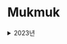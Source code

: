 # Mukmuk

<details>
<summary>2023년</summary>
<details>
<summary>4월</summary>
<details>
<summary>17일</summary>
<div markdown="1">
2023년 4월 17일 [알고리즘 - 수학] : https://velog.io/@rosesua318/23%EB%85%84-4%EC%9B%94-17%EC%9D%BC-%EC%95%8C%EA%B3%A0%EB%A6%AC%EC%A6%98
</div>
</details>

<details>
<summary>18일</summary>
<div markdown="1">
2023년 4월 18일 [알고리즘 - 수학] : https://velog.io/@rosesua318/23%EB%85%84-4%EC%9B%94-18%EC%9D%BC-%EC%95%8C%EA%B3%A0%EB%A6%AC%EC%A6%98-%EC%88%98%ED%95%99
</div>
</details>

<details>
<summary>19일</summary>
<div markdown="1">
2023년 4월 19일 [알고리즘 - 수학] : https://velog.io/@rosesua318/23%EB%85%84-4%EC%9B%94-19%EC%9D%BC-%EC%95%8C%EA%B3%A0%EB%A6%AC%EC%A6%98-%EC%88%98%ED%95%99
</div>
</details>

<details>
<summary>20일</summary>
<div markdown="1">
2023년 4월 20일 [알고리즘 - 수학] : https://velog.io/@rosesua318/23%EB%85%84-4%EC%9B%94-20%EC%9D%BC-%EC%95%8C%EA%B3%A0%EB%A6%AC%EC%A6%98-%EC%88%98%ED%95%99
</div>
</details>

<details>
<summary>21일</summary>
<div markdown="1">
2023년 4월 21일 [알고리즘 - 수학] : https://velog.io/@rosesua318/23%EB%85%84-4%EC%9B%94-21%EC%9D%BC-%EC%95%8C%EA%B3%A0%EB%A6%AC%EC%A6%98-%EC%88%98%ED%95%99
</div>
</details>

<details>
<summary>24일</summary>
<div markdown="1">
2023년 4월 24일 [알고리즘 - 자료구조] : https://velog.io/@rosesua318/23%EB%85%84-4%EC%9B%94-24%EC%9D%BC
</div>
</details>

<details>
<summary>25일</summary>
<div markdown="1">
2023년 4월 25일 [알고리즘 - 자료구조] : https://velog.io/@rosesua318/23%EB%85%84-4%EC%9B%94-24%EC%9D%BC-%EC%95%8C%EA%B3%A0%EB%A6%AC%EC%A6%98-%EC%9E%90%EB%A3%8C%EA%B5%AC%EC%A1%B0
</div>
</details>

<details>
<summary>26일</summary>
<div markdown="1">
2023년 4월 26일 [알고리즘 - 자료구조] : https://velog.io/@rosesua318/23%EB%85%84-4%EC%9B%94-25%EC%9D%BC-%EC%95%8C%EA%B3%A0%EB%A6%AC%EC%A6%98-%EC%9E%90%EB%A3%8C%EA%B5%AC%EC%A1%B0
</div>
</details>

<details>
<summary>27일</summary>
<div markdown="1">
2023년 4월 27일 [알고리즘 - 자료구조] : https://velog.io/@rosesua318/23%EB%85%84-4%EC%9B%94-27%EC%9D%BC-%EC%95%8C%EA%B3%A0%EB%A6%AC%EC%A6%98-%EC%9E%90%EB%A3%8C%EA%B5%AC%EC%A1%B0
</div>
</details>

<details>
<summary>28일</summary>
<div markdown="1">
2023년 4월 28일 [알고리즘 - 자료구조] : https://velog.io/@rosesua318/23%EB%85%84-4%EC%9B%94-28%EC%9D%BC-%EC%95%8C%EA%B3%A0%EB%A6%AC%EC%A6%98-%EC%9E%90%EB%A3%8C%EA%B5%AC%EC%A1%B0
</div>
</details>

<details>
<summary>29일</summary>
<div markdown="1">
2023년 4월 29일 [알고리즘 - 자료구조] : https://velog.io/@rosesua318/23%EB%85%84-4%EC%9B%94-29%EC%9D%BC-%EC%95%8C%EA%B3%A0%EB%A6%AC%EC%A6%98-%EC%9E%90%EB%A3%8C%EA%B5%AC%EC%A1%B0
</details>

<details>
<summary>30일</summary>
<div markdown="1">
2023년 4월 30일 [알고리즘 - 자료구조] : https://velog.io/@rosesua318/23%EB%85%84-4%EC%9B%94-30%EC%9D%BC-%EC%95%8C%EA%B3%A0%EB%A6%AC%EC%A6%98-%EC%9E%90%EB%A3%8C%EA%B5%AC%EC%A1%B0
</details>
</details>

<details>
<summary>5월</summary>
<details>
<summary>1일</summary>
<div markdown="1">
2023년 5월 1일 [알고리즘 - 자료구조] : https://velog.io/@rosesua318/23%EB%85%84-5%EC%9B%94-1%EC%9D%BC
</div>
</details>

<details>
<summary>2일</summary>
<div markdown="1">
2023년 5월 2일 [알고리즘 - 자료구조] : https://velog.io/@rosesua318/23%EB%85%84-5%EC%9B%94-2%EC%9D%BC-%EC%95%8C%EA%B3%A0%EB%A6%AC%EC%A6%98-%EC%9E%90%EB%A3%8C%EA%B5%AC%EC%A1%B0
</div>
</details>

<details>
<summary>3일</summary>
<div markdown="1">
2023년 5월 3일 [알고리즘 - 자료구조] : https://velog.io/@rosesua318/23%EB%85%84-5%EC%9B%94-3%EC%9D%BC-%EC%95%8C%EA%B3%A0%EB%A6%AC%EC%A6%98-%EC%9E%90%EB%A3%8C%EA%B5%AC%EC%A1%B0
</div>
</details>
  
<details>
<summary>4일</summary>
<div markdown="1">
2023년 5월 4일 [알고리즘 - 자료구조] : https://velog.io/@rosesua318/23%EB%85%84-5%EC%9B%94-4%EC%9D%BC-%EC%95%8C%EA%B3%A0%EB%A6%AC%EC%A6%98-%EC%9E%90%EB%A3%8C%EA%B5%AC%EC%A1%B0
</div>
</details>

<details>
<summary>5일</summary>
<div markdown="1">
2023년 5월 5일 [알고리즘 - 자료구조] : https://velog.io/@rosesua318/23%EB%85%84-5%EC%9B%94-5%EC%9D%BC-%EC%95%8C%EA%B3%A0%EB%A6%AC%EC%A6%98-%EC%9E%90%EB%A3%8C%EA%B5%AC%EC%A1%B0
</div>
</details>

<details>
<summary>8일</summary>
<div markdown="1">
2023년 5월 8일 [알고리즘 - DP] : https://velog.io/@rosesua318/23%EB%85%84-5%EC%9B%94-8%EC%9D%BC-%EC%95%8C%EA%B3%A0%EB%A6%AC%EC%A6%98-DP
</div>
</details>

<details>
<summary>9일</summary>
<div markdown="1">
2023년 5월 9일 [알고리즘 - DP] : https://velog.io/@rosesua318/23%EB%85%84-5%EC%9B%94-9%EC%9D%BC-%EC%95%8C%EA%B3%A0%EB%A6%AC%EC%A6%98-DP
</div>
</details>
  
<details>
<summary>10일</summary>
<div markdown="1">
2023년 5월 10일 [알고리즘 - DP] : https://velog.io/@rosesua318/23%EB%85%84-5%EC%9B%94-10%EC%9D%BC-%EC%95%8C%EA%B3%A0%EB%A6%AC%EC%A6%98-DP
</div>
</details>

<details>
<summary>11일</summary>
<div markdown="1">
2023년 5월 11일 [알고리즘 - DP] : https://velog.io/@rosesua318/23%EB%85%84-5%EC%9B%94-11%EC%9D%BC-%EC%95%8C%EA%B3%A0%EB%A6%AC%EC%A6%98-DP
</div>
</details>
  
<details>
<summary>12일</summary>
<div markdown="1">
2023년 5월 12일 [알고리즘 - DP] : https://velog.io/@rosesua318/23%EB%85%84-5%EC%9B%94-12%EC%9D%BC-%EC%95%8C%EA%B3%A0%EB%A6%AC%EC%A6%98-DP
</div>
</details>
  
<details>
<summary>15일</summary>
<div markdown="1">
2023년 5월 15일 [알고리즘 - DP] : https://velog.io/@rosesua318/23%EB%85%84-5%EC%9B%94-15%EC%9D%BC-%EC%95%8C%EA%B3%A0%EB%A6%AC%EC%A6%98-DP
</div>
</details>
  
<details>
<summary>16일</summary>
<div markdown="1">
2023년 5월 16일 [알고리즘 - DP] : https://velog.io/@rosesua318/23%EB%85%84-5%EC%9B%94-16%EC%9D%BC-%EC%95%8C%EA%B3%A0%EB%A6%AC%EC%A6%98-DP
</div>
</details>
  
<details>
<summary>17일</summary>
<div markdown="1">
2023년 5월 17일 [알고리즘 - DP] : https://velog.io/@rosesua318/23%EB%85%84-5%EC%9B%94-17%EC%9D%BC-%EC%95%8C%EA%B3%A0%EB%A6%AC%EC%A6%98-DP
</div>
</details>
  
<details>
<summary>18일</summary>
<div markdown="1">
2023년 5월 18일 [알고리즘 - DP] : https://velog.io/@rosesua318/23%EB%85%84-5%EC%9B%94-18%EC%9D%BC-%EC%95%8C%EA%B3%A0%EB%A6%AC%EC%A6%98-DP
</div>
</details>
  
<details>
<summary>19일</summary>
<div markdown="1">
2023년 5월 19일 [알고리즘 - DP] : https://velog.io/@rosesua318/23%EB%85%84-5%EC%9B%94-19%EC%9D%BC-%EC%95%8C%EA%B3%A0%EB%A6%AC%EC%A6%98-DP
</div>
</details>
  
<details>
<summary>22일</summary>
<div markdown="1">
2023년 5월 22일 [알고리즘 - 완탐] : https://velog.io/@rosesua318/23%EB%85%84-5%EC%9B%94-22%EC%9D%BC-%EC%95%8C%EA%B3%A0%EB%A6%AC%EC%A6%98-%EC%99%84%ED%83%90
</div>
</details>
  
<details>
<summary>23일</summary>
<div markdown="1">
2023년 5월 23일 [알고리즘 - 완탐] : https://velog.io/@rosesua318/23%EB%85%84-5%EC%9B%94-23%EC%9D%BC-%EC%95%8C%EA%B3%A0%EB%A6%AC%EC%A6%98-%EC%99%84%ED%83%90 
</div>
</details>
  
<details>
<summary>24일</summary>
<div markdown="1">
2023년 5월 24일 [알고리즘 - 완탐] : https://velog.io/@rosesua318/23%EB%85%84-5%EC%9B%94-24%EC%9D%BC-%EC%95%8C%EA%B3%A0%EB%A6%AC%EC%A6%98-%EC%99%84%ED%83%90 
</div>
</details>
  
<details>
<summary>26일</summary>
<div markdown="1">
2023년 5월 26일 [알고리즘 - 완탐] : https://velog.io/@rosesua318/23%EB%85%84-5%EC%9B%94-26%EC%9D%BC-%EC%95%8C%EA%B3%A0%EB%A6%AC%EC%A6%98-%EC%99%84%ED%83%90
</div>
</details>
  
<details>
<summary>27일</summary>
<div markdown="1">
2023년 5월 27일 (1) [알고리즘 - 완탐] : https://velog.io/@rosesua318/23%EB%85%84-5%EC%9B%94-27%EC%9D%BC-1-%EC%95%8C%EA%B3%A0%EB%A6%AC%EC%A6%98-%EC%99%84%ED%83%90
</div>
<div markdown="1">
2023년 5월 27일 (2) [알고리즘 - 완탐] : https://velog.io/@rosesua318/23%EB%85%84-5%EC%9B%94-27%EC%9D%BC-2-%EC%95%8C%EA%B3%A0%EB%A6%AC%EC%A6%98-%EC%99%84%ED%83%90
</div>
</details>
  
<details>
<summary>28일</summary>
<div markdown="1">
2023년 5월 28일 (1) [알고리즘 - 완탐] : https://velog.io/@rosesua318/23%EB%85%84-5%EC%9B%94-28%EC%9D%BC-1-%EC%95%8C%EA%B3%A0%EB%A6%AC%EC%A6%98-%EC%99%84%ED%83%90
</div>
<div markdown="1">
2023년 5월 28일 (2) [알고리즘 - 완탐] : https://velog.io/@rosesua318/23%EB%85%84-5%EC%9B%94-28%EC%9D%BC-2-%EC%95%8C%EA%B3%A0%EB%A6%AC%EC%A6%98-%EC%99%84%ED%83%90
</div>
</details>

</details>
  
<details>
<summary>6월</summary>
<details>
<summary>12일</summary>
<div markdown="1">
2023년 6월 12일 [알고리즘 - 그래프] : https://velog.io/@rosesua318/23%EB%85%84-6%EC%9B%94-12%EC%9D%BC-%EC%95%8C%EA%B3%A0%EB%A6%AC%EC%A6%98-%EA%B7%B8%EB%9E%98%ED%94%84
</div>
</details>

<details>
<summary>13일</summary>
<div markdown="1">
2023년 6월 13일 [알고리즘 - 그래프] : https://velog.io/@rosesua318/23%EB%85%84-6%EC%9B%94-13%EC%9D%BC-%EC%95%8C%EA%B3%A0%EB%A6%AC%EC%A6%98-%EA%B7%B8%EB%9E%98%ED%94%84
</div>
</details>
  
<details>
<summary>14일</summary>
<div markdown="1">
2023년 6월 14일 [알고리즘 - 그래프] : https://velog.io/@rosesua318/23%EB%85%84-6%EC%9B%94-14%EC%9D%BC-%EC%95%8C%EA%B3%A0%EB%A6%AC%EC%A6%98-%EA%B7%B8%EB%9E%98%ED%94%84
</div>
</details>
  
<details>
<summary>15일</summary>
<div markdown="1">
2023년 6월 15일 [알고리즘 - 그래프] : https://velog.io/@rosesua318/23%EB%85%84-6%EC%9B%94-15%EC%9D%BC-%EC%95%8C%EA%B3%A0%EB%A6%AC%EC%A6%98-%EA%B7%B8%EB%9E%98%ED%94%84
</div>
</details>
  
<details>
<summary>16일</summary>
<div markdown="1">
2023년 6월 16일 [알고리즘 - BFS] : https://velog.io/@rosesua318/23%EB%85%84-6%EC%9B%94-16%EC%9D%BC-%EC%95%8C%EA%B3%A0%EB%A6%AC%EC%A6%98-%EA%B7%B8%EB%9E%98%ED%94%84
</div>
</details>

<details>
<summary>17일</summary>
<div markdown="1">
2023년 6월 17일 [알고리즘 - BFS] : https://velog.io/@rosesua318/23%EB%85%84-6%EC%9B%94-17%EC%9D%BC-%EC%95%8C%EA%B3%A0%EB%A6%AC%EC%A6%98-BFS
</div>
</details>
  
<details>
<summary>19일</summary>
<div markdown="1">
2023년 6월 19일 [알고리즘 - 트리] : https://velog.io/@rosesua318/23%EB%85%84-6%EC%9B%94-19%EC%9D%BC-%EC%95%8C%EA%B3%A0%EB%A6%AC%EC%A6%98-%ED%8A%B8%EB%A6%AC
</div>
</details>

<details>
<summary>20일</summary>
<div markdown="1">
2023년 6월 20일 [알고리즘 - 트리] : https://velog.io/@rosesua318/23%EB%85%84-6%EC%9B%94-20%EC%9D%BC-%EC%95%8C%EA%B3%A0%EB%A6%AC%EC%A6%98-%ED%8A%B8%EB%A6%AC
</div>
</details>

<details>
<summary>27일</summary>
<div markdown="1">
문자열 나누기 [Java] : https://velog.io/@rosesua318/%EB%AC%B8%EC%9E%90%EC%97%B4-%EB%82%98%EB%88%84%EA%B8%B0-Java
</div>
</details>

<details>
<summary>28일</summary>
<div markdown="1">
2023년 6월 28일 [알고리즘 - BFS] : https://velog.io/@rosesua318/23%EB%85%84-6%EC%9B%94-28%EC%9D%BC-%EC%95%8C%EA%B3%A0%EB%A6%AC%EC%A6%98-BFS
</div>
</details>

<details>
<summary>29일</summary>
<div markdown="1">
2023년 6월 29일 [알고리즘 - BFS] : https://velog.io/@rosesua318/23%EB%85%84-6%EC%9B%94-29%EC%9D%BC-%EC%95%8C%EA%B3%A0%EB%A6%AC%EC%A6%98-BFS
</div>
</details>

<details>
<summary>30일</summary>
<div markdown="1">
2023년 6월 30일 [알고리즘 - BFS] : https://velog.io/@rosesua318/23%EB%85%84-6%EC%9B%94-30%EC%9D%BC-%EC%95%8C%EA%B3%A0%EB%A6%AC%EC%A6%98-BFS
</div>
</details>
  
</details>


<details>
<summary>7월</summary>
<details>
<summary>3일</summary>
<div markdown="1">
2023년 7월 3일 [알고리즘 - BFS] : https://velog.io/@rosesua318/23%EB%85%84-7%EC%9B%94-3%EC%9D%BC-%EC%95%8C%EA%B3%A0%EB%A6%AC%EC%A6%98-BFS
</div>
</details>

<details>
<summary>5일</summary>
<div markdown="1">
2023년 7월 5일 [알고리즘 - 시뮬레이션] : https://velog.io/@rosesua318/23%EB%85%84-7%EC%9B%94-5%EC%9D%BC-%EC%95%8C%EA%B3%A0%EB%A6%AC%EC%A6%98-%EC%8B%9C%EB%AE%AC%EB%A0%88%EC%9D%B4%EC%85%98
</div>
</details>

<details>
<summary>6일</summary>
<div markdown="1">
2023년 7월 6일 [알고리즘 - 그리디] : https://velog.io/@rosesua318/23%EB%85%84-7%EC%9B%94-6%EC%9D%BC-%EC%95%8C%EA%B3%A0%EB%A6%AC%EC%A6%98-%EA%B7%B8%EB%A6%AC%EB%94%94
</div>
</details>

<details>
<summary>7일</summary>
<div markdown="1">
2023년 7월 7일 [알고리즘 - 그리디] : https://velog.io/@rosesua318/23%EB%85%84-7%EC%9B%94-7%EC%9D%BC-%EC%95%8C%EA%B3%A0%EB%A6%AC%EC%A6%98-%EA%B7%B8%EB%A6%AC%EB%94%94
</div>
</details>

<details>
<summary>10일</summary>
<div markdown="1">
2023년 7월 10일 [알고리즘 - 그리디] : https://velog.io/@rosesua318/23%EB%85%84-7%EC%9B%94-10%EC%9D%BC-%EC%95%8C%EA%B3%A0%EB%A6%AC%EC%A6%98-%EA%B7%B8%EB%A6%AC%EB%94%94
</div>
</details>

<details>
<summary>11일</summary>
<div markdown="1">
2023년 7월 11일 [알고리즘 - 그리디] : https://velog.io/@rosesua318/23%EB%85%84-7%EC%9B%94-11%EC%9D%BC-%EC%95%8C%EA%B3%A0%EB%A6%AC%EC%A6%98-%EA%B7%B8%EB%A6%AC%EB%94%94
</div>
</details>

<details>
<summary>12일</summary>
<div markdown="1">
2023년 7월 12일 [알고리즘 - 그리디] : https://velog.io/@rosesua318/23%EB%85%84-7%EC%9B%94-12%EC%9D%BC-%EC%95%8C%EA%B3%A0%EB%A6%AC%EC%A6%98-%EA%B7%B8%EB%A6%AC%EB%94%94
</div>
</details>
  
</details>

</details>


